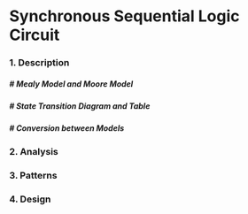 # Synchronous Sequential Logic Circuit

### 1. Description

##### # Mealy Model and Moore Model

##### # State Transition Diagram and Table

##### # Conversion between Models



### 2. Analysis



### 3. Patterns

##### #



### 4. Design

